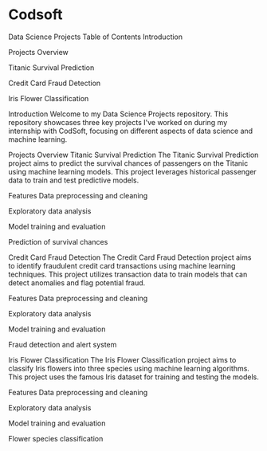 # Codsoft
Data Science Projects
Table of Contents
Introduction

Projects Overview

Titanic Survival Prediction

Credit Card Fraud Detection

Iris Flower Classification


Introduction
Welcome to my Data Science Projects repository. This repository showcases three key projects I've worked on during my internship with CodSoft, focusing on different aspects of data science and machine learning.

Projects Overview
Titanic Survival Prediction
The Titanic Survival Prediction project aims to predict the survival chances of passengers on the Titanic using machine learning models. This project leverages historical passenger data to train and test predictive models.

Features
Data preprocessing and cleaning

Exploratory data analysis

Model training and evaluation

Prediction of survival chances

Credit Card Fraud Detection
The Credit Card Fraud Detection project aims to identify fraudulent credit card transactions using machine learning techniques. This project utilizes transaction data to train models that can detect anomalies and flag potential fraud.

Features
Data preprocessing and cleaning

Exploratory data analysis

Model training and evaluation

Fraud detection and alert system

Iris Flower Classification
The Iris Flower Classification project aims to classify Iris flowers into three species using machine learning algorithms. This project uses the famous Iris dataset for training and testing the models.

Features
Data preprocessing and cleaning

Exploratory data analysis

Model training and evaluation

Flower species classification
